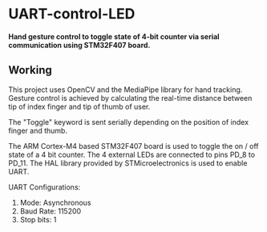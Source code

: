 # UART-control-LED

#### Hand gesture control to toggle state of 4-bit counter via serial communication using STM32F407 board.


## Working
This project uses OpenCV and the MediaPipe library for hand tracking.
Gesture control is achieved by calculating the real-time distance between tip of index finger and tip of thumb of user.

The "Toggle" keyword is sent serially depending on the position of index finger and thumb.

The ARM Cortex-M4 based STM32F407 board is used to toggle the on / off state of a 4 bit counter.
The 4 external LEDs are connected to pins PD_8 to PD_11. The HAL library
provided by STMicroelectronics is used to enable UART.

UART Configurations:
1. Mode: Asynchronous
2. Baud Rate: 115200
3. Stop bits: 1
